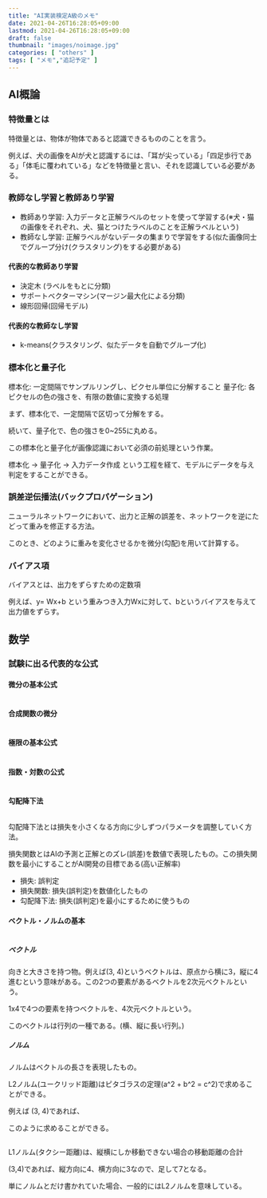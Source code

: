 ```yaml
---
title: "AI実装検定A級のメモ"
date: 2021-04-26T16:28:05+09:00
lastmod: 2021-04-26T16:28:05+09:00
draft: false
thumbnail: "images/noimage.jpg"
categories: [ "others" ]
tags: [ "メモ","追記予定" ]
---
```



## AI概論


### 特徴量とは

特徴量とは、物体が物体であると認識できるもののことを言う。

例えば、犬の画像をAIが犬と認識するには、「耳が尖っている」「四足歩行である」「体毛に覆われている」などを特徴量と言い、それを認識している必要がある。

### 教師なし学習と教師あり学習


- 教師あり学習: 入力データと正解ラベルのセットを使って学習する(※犬・猫の画像をそれぞれ、犬、猫とつけたラベルのことを正解ラベルという)
- 教師なし学習: 正解ラベルがないデータの集まりで学習をする(似た画像同士でグループ分け(クラスタリング)をする必要がある)


#### 代表的な教師あり学習

- 決定木 (ラベルをもとに分類)
- サポートベクターマシン(マージン最大化による分類)
- 線形回帰(回帰モデル)


#### 代表的な教師なし学習

- k-means(クラスタリング、似たデータを自動でグループ化)


### 標本化と量子化

標本化: 一定間隔でサンプルリングし、ピクセル単位に分解すること
量子化: 各ピクセルの色の強さを、有限の数値に変換する処理

まず、標本化で、一定間隔で区切って分解をする。

続いて、量子化で、色の強さを0~255に丸める。

この標本化と量子化が画像認識において必須の前処理という作業。

標本化 → 量子化 → 入力データ作成 という工程を経て、モデルにデータを与え判定をすることができる。




### 誤差逆伝播法(バックプロパゲーション)

ニューラルネットワークにおいて、出力と正解の誤差を、ネットワークを逆にたどって重みを修正する方法。

このとき、どのように重みを変化させるかを微分(勾配)を用いて計算する。

### バイアス項

バイアスとは、出力をずらすための定数項

例えば、y= Wx+b という重みつき入力Wxに対して、bというバイアスを与えて出力値をずらす。


## 数学


### 試験に出る代表的な公式


#### 微分の基本公式

<div class="img-center"><img src="/images/Screenshot from 2025-04-26 16-56-38.png" alt=""></div>

#### 合成関数の微分


<div class="img-center"><img src="/images/Screenshot from 2025-04-26 16-56-43.png" alt=""></div>

#### 極限の基本公式

<div class="img-center"><img src="/images/Screenshot from 2025-04-26 16-56-47.png" alt=""></div>


#### 指数・対数の公式

<div class="img-center"><img src="/images/Screenshot from 2025-04-26 16-57-04.png" alt=""></div>

#### 勾配降下法

<div class="img-center"><img src="/images/Screenshot from 2025-04-26 16-59-04.png" alt=""></div>

勾配降下法とは損失を小さくなる方向に少しずつパラメータを調整していく方法。

損失関数とはAIの予測と正解とのズレ(誤差)を数値で表現したもの。この損失関数を最小にすることがAI開発の目標である(高い正解率)

- 損失: 誤判定
- 損失関数: 損失(誤判定)を数値化したもの
- 勾配降下法: 損失(誤判定)を最小にするために使うもの


#### ベクトル・ノルムの基本

<div class="img-center"><img src="/images/Screenshot from 2025-04-26 16-59-07.png" alt=""></div>

##### ベクトル

向きと大きさを持つ物。例えば(3, 4)というベクトルは、原点から横に3，縦に4進むという意味がある。この2つの要素があるベクトルを2次元ベクトルという。

1x4で4つの要素を持つベクトルを、4次元ベクトルという。

このベクトルは行列の一種である。(横、縦に長い行列。)

##### ノルム

ノルムはベクトルの長さを表現したもの。

L2ノルム(ユークリッド距離)はピタゴラスの定理(a^2 + b^2 = c^2)で求めることができる。

例えば (3, 4)であれば、

このように求めることができる。

<div class="img-center"><img src="/images/Screenshot from 2025-04-26 17-08-14.png" alt=""></div>


L1ノルム(タクシー距離)は、縦横にしか移動できない場合の移動距離の合計

(3,4)であれば、縦方向に4、横方向に3なので、足して7となる。

単にノルムとだけ書かれていた場合、一般的にはL2ノルムを意味している。


<div class="img-center"><img src="" alt=""></div>
<div class="img-center"><img src="" alt=""></div>
<div class="img-center"><img src="" alt=""></div>
<div class="img-center"><img src="" alt=""></div>
<div class="img-center"><img src="" alt=""></div>



